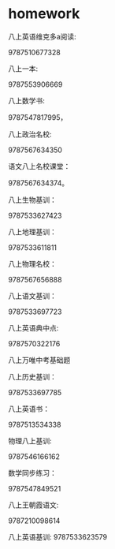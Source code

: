 # homework
八上英语维克多a阅读:

9787510677328

八上一本:

9787553906669

八上数学书:

9787547817995，

八上政治名校:

9787567634350

语文八上名校课堂：

9787567634374。

八上生物基训：

9787533627423

八上地理基训：

9787533611811

八上物理名校：

9787567656888

八上语文基训：

9787533697723

八上英语典中点:

9787570322176

八上万唯中考基础题

八上历史基训：

9787533697785

八上英语书：

9787513534338

物理八上基训:

9787546166162

数学同步练习：

9787547849521

八上王朝霞语文:

9787210098614

八上英语基训:
9787533623579

